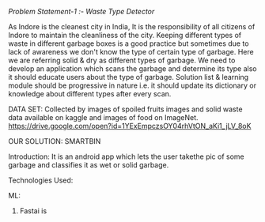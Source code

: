 *Problem Statement-1 :- Waste Type Detector*

As Indore is the cleanest city in India, It is the responsibility of all citizens of Indore to maintain the cleanliness of the city.
Keeping different types of waste in different garbage boxes is a good practice but sometimes due to lack of awareness we don't know
the type of certain type of garbage. Here we are referring solid & dry as different types of garbage. We need to develop an application
which scans the garbage and determine its type also it should educate users about the type of garbage. Solution list & learning module
should be progressive in nature i.e. it should update its dictionary or knowledge about different types after every scan.

DATA SET: Collected by images of spoiled fruits images and solid waste data available on kaggle and images of food on ImageNet.
https://drive.google.com/open?id=1YExEmpczsOY04rhVtON_aKi1_jLV_8oK

OUR SOLUTION: SMARTBIN

Introduction:
It is an android app which lets the user takethe pic of some garbage and classifies it as wet or solid garbage.

Technologies Used:

ML:
1. Fastai is 


